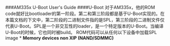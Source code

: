 ###AM335x U-Boot User's Guide
####U-Boot
	对于AM335x，他的ROM code就好比bootloader的第一阶段。第二和第三阶段都是基于U-Boot实现的。在本篇文档的下文中，第二阶段的二进制文件指的是SPL，第三阶段的二进制文件仅代表U-Boot。SPL是一个非交互性的loader，是一个特定版本的U-Boot。当编译U-Boot的时候，它也同时被build。
	ROM代码可以从任何以下设备中加载SPL image
	* **Memory devices non XIP (NAND/SDMMC)**
